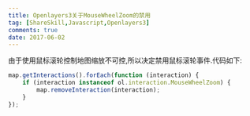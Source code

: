 ```yaml
---
title: Openlayers3关于MouseWheelZoom的禁用
tag: [ShareSkill,Javascript,Openlayers3]
comments: true
date: 2017-06-02
---
```




由于使用鼠标滚轮控制地图缩放不可控,所以决定禁用鼠标滚轮事件.代码如下:

```javascript
map.getInteractions().forEach(function (interaction) {
    if (interaction instanceof ol.interaction.MouseWheelZoom) {
        map.removeInteraction(interaction);
    }
});
```